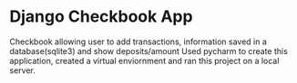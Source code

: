 # Django Checkbook App
 
Checkbook allowing user to add transactions, information saved in a database(sqlite3) and show deposits/amount
Used pycharm to create this application, created a virtual enviornment and ran this project on a local server. 

